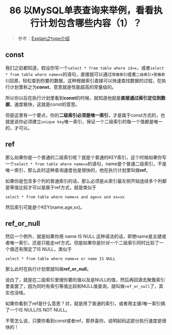 <h1 align="center">86 以MySQL单表查询来举例，看看执行计划包含哪些内容（1）？</h1>



> 参考：[Explain之type介绍](https://gitee.com/LastedMemory/study-notes/tree/master/MySQL/%E6%95%A3%E8%AE%B0MySQL/%E7%B4%A2%E5%BC%95%E4%BC%98%E5%8C%96%E5%88%86%E6%9E%90#624-explain%E4%B9%8Btype%E4%BB%8B%E7%BB%8D)

## const

我们之前都知道，假设你写一个`select * from table where id=x`，或者`select * from table where name=x`的语句，直接就可以通过`聚簇索引`或者`二级索引+聚簇索引`回源，轻松查到你要的数据，这种根据索引直接可以快速查找数据的过程，在执行计划里称之为**const**，意思就是性能超高的常量级的。

所以你以后在执行计划里看到**const**的时候，就知道他就是**直接通过索引定位到数据**，速度极快，这就是const的意思。

但是这里有一个要点，你的**二级索引必须是唯一索引**，才是属于const方式的，也就是说你必须建立`unique key`唯一索引，保证一个二级索引的每一个值都是唯一的，才可以。

## ref

那么如果你是一个普通的二级索引呢？就是个普通的KEY索引，这个时候如果你写一个`select * from table where name=x`的语句，name是个普通二级索引，不是唯一索引，那么此时这种查询速度也是很快的，他在执行计划里叫做**ref**。

如果你是包含多个列的普通索引的话，那么必须是从索引最左侧开始连续多个列都是等值比较才可以是属于ref方式，就是类似于

```
select * from table where name=x and age=x and xx=xx
```

然后索引可能是个KEY(name,age,xx)。

## ref_or_null

然后一个例外，就是如果你用 name IS NULL 这种语法的话，即使name是主键或者唯一索引，还是只能走ref方式。但是如果你是针对一个二级索引同时比较了一个值还有限定了IS NULL，类似于

```
select * from table where name=x or name IS NULL
```

那么此时在执行计划里就叫做**ref_or_null**。

说白了，就是在二级索引里搜你要的值以及是NULL的值，然后再回源去聚簇索引里查罢了，因为同时有索引等值比较和NULL值查询，就叫做`ref_or_null`了，其实也没啥。

如果你看到了ref是什么意思？对，就是用了普通的索引，或者用主键/唯一索引搞了一个IS NULL/IS NOT NULL。

不管怎么说，只要你看到const或者ref，那恭喜你，说明起码这部分执行速度是很快的！
